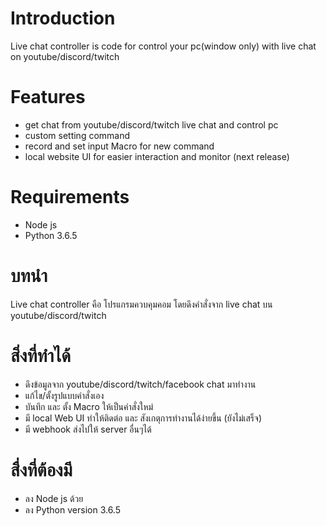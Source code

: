 # Introduction
Live chat controller is code for control your pc(window only) with live chat on youtube/discord/twitch

# Features
- get chat from youtube/discord/twitch live chat and control pc
- custom setting command
- record and set input Macro for new command
- local website UI for easier interaction and monitor (next release)

# Requirements
- Node js
- Python 3.6.5

# บทนำ
Live chat controller คือ โปรแกรมควบคุมคอม โดยดึงคำสั่งจาก live chat บน youtube/discord/twitch

# สิ่งที่ทำได้
- ดึงข้อมูลจาก youtube/discord/twitch/facebook chat มาทำงาน
- แก้ไข/ตั้งรูปแบบคำสั่งเอง
- บันทึก และ ตั้ง Macro ให้เป็นคำสั่งใหม่
- มี local Web UI ทำให้ติดต่อ และ สังเกตุการทำงานได้ง่ายขึ้น (ยังไม่เสร็จ)
- มี webhook ส่งไปให้ server อื่นๆได้

# สื่งที่ต้องมี
- ลง Node js ด้วย
- ลง Python version 3.6.5